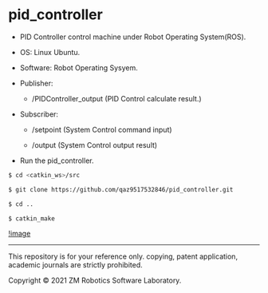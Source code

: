 # pid_controller

- PID Controller control machine under Robot Operating System(ROS).

- OS: Linux Ubuntu.

- Software: Robot Operating Sysyem.

- Publisher:

  - /PIDController_output (PID Control calculate result.)

- Subscriber:

  - /setpoint (System Control command input)

  - /output (System Control output result)

- Run the pid_controller.

``` bash
$ cd <catkin_ws>/src
```

``` bash
$ git clone https://github.com/qaz9517532846/pid_controller.git
```

``` bash
$ cd ..
```

``` bash
$ catkin_make
```

[!image](https://github.com/qaz9517532846/pid_controller/blob/main/image/pid_controller.png)

------

This repository is for your reference only. copying, patent application, academic journals are strictly prohibited.

Copyright © 2021 ZM Robotics Software Laboratory.
